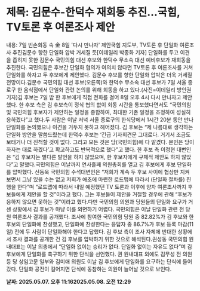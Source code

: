 # **제목: 김문수-한덕수 재회동 추진…국힘, TV토론 후 여론조사 제안**

  내용: 7일 빈손회동 속 金 8일 '다시 만나자' 제안국힘 지도부, TV토론 후 단일화 여론조사 추진김문수 향한 단일화 압박 거세질 듯[이데일리 박종화 기자] 단일화를 두고 이견을 좁히지 못한 김문수 국민의힘 대선 후보와 한덕수 무소속 대선 예비후보가 재회동을 추진한다. 국민의힘은 후보간 단일화 협의가 여의치 않다면 TV토론 후 여론조사를 거쳐 단일화를 하자고 두 후보에게 제안했다. 김문수 후보를 향한 단일화 압박은 더욱 거세질 전망이다.김문수 국민의힘 대선 후보(오른쪽)와 한덕수 무소속 대선 후보가 7일 서울 종로구 한 음식점에서 단일화 관련 논의를 위해 회동을 하고 있다.(사진=이데일리 방인권 기자)김 후보는 7일 밤 한 후보에게 직접 전화를 걸어 8일 오후 4시 다시 만나자고 제안했다. 한 후보 측은 김 후보측이 정식 협의 헚이 회동 시간을 통보했다면서도 “국민의힘 및 국민의힘 후보자가 제안하는 일정을 종합하여, 최대한 기존 일정을 조정하여 성실히 응하겠다”고 했다.두 사람은 이날 저녁 서울 종로구의 한식당에서 1시간 20분 동안 만나 단일화를 논의했으나 이견을 거두지 못하고 헤어졌다. 김 후보는 “제 나름대로 생각하는 단일화 방안을 말씀드렸는데 한덕수 후보는 ‘긴급 기자회견문 그대로다. 거기서 조금도 보태거나 더 진척할 것이 없다. 그리고 모든 것은 당(국민의힘)에 다 맡겼다. 본인은 당이 하자는 대로 하겠다’고 확고하고도 반복적으로 했다”고 했다. 한 후보 측 이정현 대변인은 “김 후보자는 별다른 발언을 하지 않았으며, 한 후보자에게 구체적 제안도 하지 않았다”고 말했다.국민의힘은 이날까지 연사흘째 의원총회를 열고 김 후보에게 후보 단일화를 압박했다. 신동욱 국민의힘 수석대변인은 “저희가 계속 두 후보 사이에 협상만 지켜보면서 그냥 있을 수는 없고 저희가 애초에 마련한 로드맵에 따라서 (단일화 절차를) 진행을 한다”며 “로드맵에 따라서 내일 예정했던 TV 토론과 이후에 양자 여론조사까지 후보들에게 제안을 할 것”이라고 했다. 그는 후보들이 제안을 거절할 경우에 관해 “후보가 응하지 않으면 못하는 것”이라고 했다.다만 국민의힘 의원과 당원들의 단일화 요구가 거센 상황에서 김 후보가 마냥 이를 외면하기 어렵다. 국민의힘은 이날 단일화 관련 전 당원 여론조사 결과를 공개했다. 조사에 참여한 국민의힘 당원 중 82.82%가 김 후보와 한 후보의 단일화에 찬성했고, 단일화에 찬성한다는 응답자 중 86.7%가 후보 등록 마감(11일) 전에 두 사람이 단일화해야 한다고 답했다. 김 후보 측이 조사 자체에 반대한 상황에서 조사 결과를 공개한 건 김 후보를 압박하기 위한 것으로 해석된다.권성동 국민의힘 원내대표는 이날 의총에서 “단일화 없이는 승리가 없다. 단일화 없이는 자유도 없다”며 김 후보에게 단일화를 촉구하기 위한 단식을 선언했다. 권 원내대표 외에도 김무성 전 의원 등 당 상임고문 일부와 김미애 의원도 이날 김 후보에게 단일화를 요구하는 단식에 들어갔다. 단일화 공전이 길어지면 단식에 동참하는 의원이 늘어날 것으로 보인다.

  **날짜: 2025.05.07. 오후 11:162025.05.08. 오전 12:29**